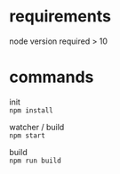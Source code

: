 # requirements
node version required > 10

# commands
init<br />
<code>npm install</code>

watcher / build<br />
<code>npm start</code>

build<br />
<code>npm run build</code>
